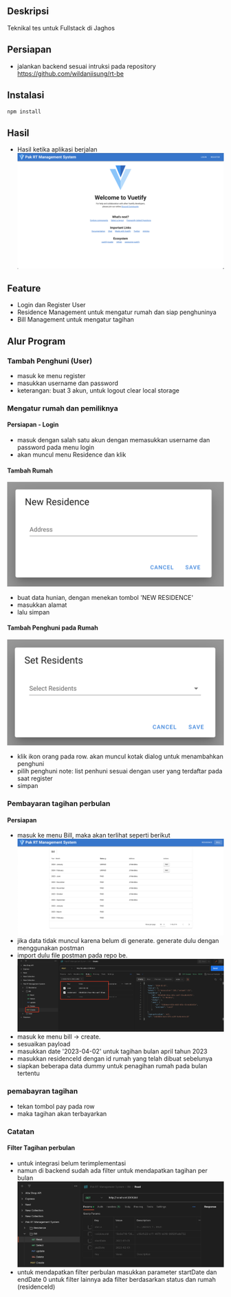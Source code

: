 ## Deskripsi
Teknikal tes untuk Fullstack di Jaghos

## Persiapan
- jalankan backend sesuai intruksi pada repository https://github.com/wildanjisung/rt-be
## Instalasi
```
npm install
```
## Hasil
- Hasil ketika aplikasi berjalan
![Alt text](docs/image.png)

## Feature
- Login dan Register User
- Residence Management untuk mengatur rumah dan siap penghuninya
- Bill Management untuk mengatur tagihan

## Alur Program
### Tambah Penghuni (User)
- masuk ke menu register
- masukkan username dan password
- keterangan: buat 3 akun, untuk logout clear local storage

### Mengatur rumah dan pemiliknya
#### Persiapan - Login
- masuk dengan salah satu akun dengan memasukkan username dan password pada menu login
- akan muncul menu Residence dan klik
#### Tambah Rumah
![Alt text](docs/image1.png)
- buat data hunian, dengan menekan tombol 'NEW RESIDENCE'
- masukkan alamat
- lalu simpan

#### Tambah Penghuni pada Rumah
![Alt text](docs/image2.png)
- klik ikon orang pada row. akan muncul kotak dialog untuk menambahkan penghuni
- pilih penghuni
note: list penhuni sesuai dengan user yang terdaftar pada saat register
- simpan

### Pembayaran tagihan perbulan
#### Persiapan
- masuk ke menu Bill, maka akan terlihat seperti berikut
![Alt text](docs/image3.png)
- jika data tidak muncul karena belum di generate. generate dulu dengan menggunakan postman
- import dulu file postman pada repo be.
![Alt text](docs/image4.png)
- masuk ke menu bill -> create.
- sesuaikan payload
- masukkan date '2023-04-02' untuk tagihan bulan april tahun 2023
- masukkan residenceId dengan id rumah yang telah dibuat sebelunya
- siapkan beberapa data dummy untuk penagihan rumah pada bulan tertentu

### pemabayran tagihan
- tekan tombol pay pada row
- maka tagihan akan terbayarkan

### Catatan
#### Filter Tagihan perbulan
- untuk integrasi belum terimplementasi
- namun di backend sudah ada filter untuk mendapatkan tagihan per bulan
![Alt text](docs/image5.png)
- untuk mendapatkan filter perbulan masukkan parameter startDate dan endDate
0 untuk filter lainnya ada filter berdasarkan status dan rumah (residenceId)